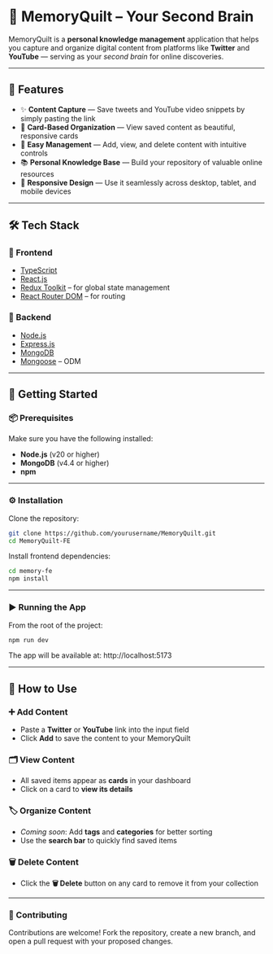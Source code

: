 # 🧠 MemoryQuilt – Your Second Brain

MemoryQuilt is a **personal knowledge management** application that helps you capture and organize digital content from platforms like **Twitter** and **YouTube** — serving as your _second brain_ for online discoveries.

---

## 🚀 Features

- ✨ **Content Capture** — Save tweets and YouTube video snippets by simply pasting the link  
- 🧩 **Card-Based Organization** — View saved content as beautiful, responsive cards  
- 🧹 **Easy Management** — Add, view, and delete content with intuitive controls  
- 📚 **Personal Knowledge Base** — Build your repository of valuable online resources  
- 📱 **Responsive Design** — Use it seamlessly across desktop, tablet, and mobile devices  

---

## 🛠️ Tech Stack

### 🔹 Frontend

- [TypeScript](https://www.typescriptlang.org/)  
- [React.js](https://reactjs.org/)  
- [Redux Toolkit](https://redux-toolkit.js.org/) – for global state management  
- [React Router DOM](https://reactrouter.com/) – for routing  

### 🔹 Backend

- [Node.js](https://nodejs.org/)  
- [Express.js](https://expressjs.com/)  
- [MongoDB](https://www.mongodb.com/)  
- [Mongoose](https://mongoosejs.com/) – ODM  

---

## 🧰 Getting Started

### 📦 Prerequisites

Make sure you have the following installed:

- **Node.js** (v20 or higher)  
- **MongoDB** (v4.4 or higher)  
- **npm**  

---

### ⚙️ Installation

Clone the repository:

```bash
git clone https://github.com/yourusername/MemoryQuilt.git
cd MemoryQuilt-FE
```

Install frontend dependencies:
```bash
cd memory-fe
npm install
```

---

### ▶️ Running the App
From the root of the project:
```bash
npm run dev
```

The app will be available at: http://localhost:5173

---

## 🧭 How to Use

### ➕ Add Content

- Paste a **Twitter** or **YouTube** link into the input field  
- Click **Add** to save the content to your MemoryQuilt

### 🗂 View Content

- All saved items appear as **cards** in your dashboard  
- Click on a card to **view its details**

### 🏷 Organize Content

- _Coming soon_: Add **tags** and **categories** for better sorting  
- Use the **search bar** to quickly find saved items

### 🗑 Delete Content

- Click the **🗑 Delete** button on any card to remove it from your collection

---

### 🤝 Contributing
Contributions are welcome!
Fork the repository, create a new branch, and open a pull request with your proposed changes.


